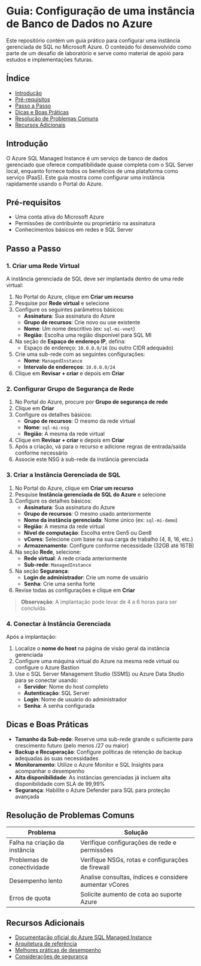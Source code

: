 # Guia: Configuração de uma instância de Banco de Dados no Azure

Este repositório contém um guia prático para configurar uma instância gerenciada de SQL no Microsoft Azure. O conteúdo foi desenvolvido como parte de um desafio de laboratório e serve como material de apoio para estudos e implementações futuras.

## Índice
- [Introdução](#introdução)
- [Pré-requisitos](#pré-requisitos)
- [Passo a Passo](#passo-a-passo)
- [Dicas e Boas Práticas](#dicas-e-boas-práticas)
- [Resolução de Problemas Comuns](#resolução-de-problemas-comuns)
- [Recursos Adicionais](#recursos-adicionais)

## Introdução

O Azure SQL Managed Instance é um serviço de banco de dados gerenciado que oferece compatibilidade quase completa com o SQL Server local, enquanto fornece todos os benefícios de uma plataforma como serviço (PaaS). Este guia mostra como configurar uma instância rapidamente usando o Portal do Azure.

## Pré-requisitos

- Uma conta ativa do Microsoft Azure
- Permissões de contribuinte ou proprietário na assinatura
- Conhecimentos básicos em redes e SQL Server

## Passo a Passo

### 1. Criar uma Rede Virtual

A instância gerenciada de SQL deve ser implantada dentro de uma rede virtual:

1. No Portal do Azure, clique em **Criar um recurso**
2. Pesquise por **Rede virtual** e selecione
3. Configure os seguintes parâmetros básicos:
   - **Assinatura**: Sua assinatura do Azure
   - **Grupo de recursos**: Crie novo ou use existente
   - **Nome**: Um nome descritivo (ex: `sql-mi-vnet`)
   - **Região**: Escolha uma região disponível para SQL MI
4. Na seção de **Espaço de endereço IP**, defina:
   - Espaço de endereço: `10.0.0.0/16` (ou outro CIDR adequado)
5. Crie uma sub-rede com as seguintes configurações:
   - **Nome**: `ManagedInstance`
   - **Intervalo de endereços**: `10.0.0.0/24`
6. Clique em **Revisar + criar** e depois em **Criar**

### 2. Configurar Grupo de Segurança de Rede

1. No Portal do Azure, procure por **Grupo de segurança de rede**
2. Clique em **Criar**
3. Configure os detalhes básicos:
   - **Grupo de recursos**: O mesmo da rede virtual
   - **Nome**: `sql-mi-nsg`
   - **Região**: A mesma da rede virtual
4. Clique em **Revisar + criar** e depois em **Criar**
5. Após a criação, vá para o recurso e adicione regras de entrada/saída conforme necessário
6. Associe este NSG à sub-rede da instância gerenciada

### 3. Criar a Instância Gerenciada de SQL

1. No Portal do Azure, clique em **Criar um recurso**
2. Pesquise **Instância gerenciada de SQL do Azure** e selecione
3. Configure os detalhes básicos:
   - **Assinatura**: Sua assinatura do Azure
   - **Grupo de recursos**: O mesmo usado anteriormente
   - **Nome da instância gerenciada**: Nome único (ex: `sql-mi-demo`)
   - **Região**: A mesma da rede virtual
   - **Nível de computação**: Escolha entre Gen5 ou Gen8
   - **vCores**: Selecione com base na sua carga de trabalho (4, 8, 16, etc.)
   - **Armazenamento**: Configure conforme necessidade (32GB até 16TB)
4. Na seção **Rede**, selecione:
   - **Rede virtual**: A rede criada anteriormente
   - **Sub-rede**: `ManagedInstance`
5. Na seção **Segurança**:
   - **Login de administrador**: Crie um nome de usuário
   - **Senha**: Crie uma senha forte
6. Revise todas as configurações e clique em **Criar**

> **Observação**: A implantação pode levar de 4 a 6 horas para ser concluída.

### 4. Conectar à Instância Gerenciada

Após a implantação:

1. Localize o **nome do host** na página de visão geral da instância gerenciada
2. Configure uma máquina virtual do Azure na mesma rede virtual ou configure o Azure Bastion
3. Use o SQL Server Management Studio (SSMS) ou Azure Data Studio para se conectar usando:
   - **Servidor**: Nome do host completo
   - **Autenticação**: SQL Server
   - **Login**: Nome de usuário do administrador
   - **Senha**: A senha configurada

## Dicas e Boas Práticas

- **Tamanho da Sub-rede**: Reserve uma sub-rede grande o suficiente para crescimento futuro (pelo menos /27 ou maior)
- **Backup e Recuperação**: Configure políticas de retenção de backup adequadas às suas necessidades
- **Monitoramento**: Utilize o Azure Monitor e SQL Insights para acompanhar o desempenho
- **Alta disponibilidade**: As instâncias gerenciadas já incluem alta disponibilidade com SLA de 99,99%
- **Segurança**: Habilite o Azure Defender para SQL para proteção avançada

## Resolução de Problemas Comuns

| Problema | Solução |
|----------|---------|
| Falha na criação da instância | Verifique configurações de rede e permissões |
| Problemas de conectividade | Verifique NSGs, rotas e configurações de firewall |
| Desempenho lento | Analise consultas, índices e considere aumentar vCores |
| Erros de quota | Solicite aumento de cota ao suporte Azure |

## Recursos Adicionais

- [Documentação oficial do Azure SQL Managed Instance](https://learn.microsoft.com/pt-br/azure/azure-sql/managed-instance/)
- [Arquitetura de referência](https://learn.microsoft.com/pt-br/azure/architecture/reference-architectures/sql-server/sql-mi-landing-zone)
- [Melhores práticas de desempenho](https://learn.microsoft.com/pt-br/azure/azure-sql/managed-instance/performance-guidance)
- [Considerações de segurança](https://learn.microsoft.com/pt-br/azure/azure-sql/database/security-overview)
